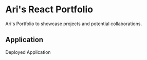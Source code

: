 # Ari's React Portfolio

Ari's Portfolio to showcase projects and potential collaborations.


## Application

Deployed Application
